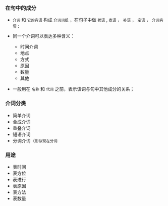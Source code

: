 ### 在句中的成分

* `介词` 和 `它的宾语` 构成 `介词词组` ，在句子中做 `状语` , `表语` ， `补语` ， `定语` ， `介词宾语` ; 

* 同一个介词可以表达多种含义：
  + 时间介词
  + 地点
  + 方式
  + 原因
  + 数量
  + 其他

* 一般用在 `名称` 和 `代词` 之前，表示该词与句中其他成分的关系；

### 介词分类

* 简单介词
* 合成介词
* 重叠介词
* 短语介词
* 分词介词（`形似现在分词`


### 用途

* 表时间
* 表方位
* 表进行
* 表原因
* 表方法
* 表数量
